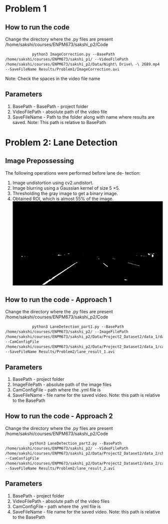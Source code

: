 # Problem 1

## How to run the code
Change the directory where the .py files are present    
/home/sakshi/courses/ENPM673/sakshi_p2/Code

                python3 ImageCorrection.py --BasePath /home/sakshi/courses/ENPM673/sakshi_p1/ --VideoFilePath /home/sakshi/courses/ENPM673/sakshi_p2/Data/Night\ Drive\ -\ 2689.mp4 --SaveFileName Results/Problem1/ImageCorrection.avi
Note: Check the spaces in the video file name

## Parameters
1) BasePath - BasePath - project folder 
2) VideoFilePath - absolute path of the video file
3) SaveFileName - Path to the folder along with name where results are saved. Note: This path is relative to BasePath

# Problem 2: Lane Detection 
## Image Prepossessing
The following operations were performed before lane de-
tection:
1) Image undistortion using cv2.undistort.
2) Image blurring using a Gaussian kernel of size 5 ×5.
3) Thresholding the gray image to get a binary image.
4) Obtained ROI, which is almost 55% of the image.
![Preprocessing output](https://github.com/sakshikakde/Lane-Detection/blob/main/images/i_bin.png)

## How to run the code - Approach 1
Change the directory where the .py files are present    
/home/sakshi/courses/ENPM673/sakshi_p2/Code

                python3 LaneDetection_part1.py --BasePath /home/sakshi/courses/ENPM673/sakshi_p2/ --ImageFilePath /home/sakshi/courses/ENPM673/sakshi_p2/Data/Project2_Dataset2/data_1/data --CamConfigFile /home/sakshi/courses/ENPM673/sakshi_p2/Data/Project2_Dataset2/data_1/camera_params.yaml --SaveFileName Results/Problem2/lane_result_1.avi

## Parameters

1) BasePath - project folder 
2) ImageFilePath - absolute path of the image files
3) CamConfigFile - path where the .yml file is
4) SaveFileName - file name for the saved video. Note: this path is relative to the BasePath

## How to run the code - Approach 2
Change the directory where the .py files are present    
/home/sakshi/courses/ENPM673/sakshi_p2/Code

               python3 LaneDetection_part2.py --BasePath /home/sakshi/courses/ENPM673/sakshi_p2/ --VideoFilePath /home/sakshi/courses/ENPM673/sakshi_p2/Data/Project2_Dataset2/data_2/challenge_video.mp4 --CamConfigFile /home/sakshi/courses/ENPM673/sakshi_p2/Data/Project2_Dataset2/data_2/cam_params.yaml --SaveFileName Results/Problem2/lane_result_2.avi


## Parameters

1) BasePath - project folder 
2) VideoFilePath - absolute path of the video files
3) CamConfigFile - path where the .yml file is
4) SaveFileName - file name for the saved video. Note: this path is relative to the BasePath
